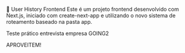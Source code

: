 🧠 User History Frontend
Este é um projeto frontend desenvolvido com Next.js, iniciado com create-next-app e utilizando o novo sistema de roteamento baseado na pasta app.

Teste prático entrevista empresa GOING2

APROVEITEM!
